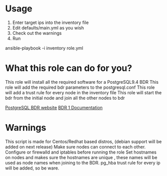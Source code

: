 
# Usage

1. Enter target ips into the inventory file
2. Edit defaults/main.yml as you wish
3. Check out the warnings
4. Run

ansible-playbook -i inventory role.yml

# What this role can do for you?
This role will install all the required software for a PostgreSQL9.4 BDR
This role will add the required bdr parameters to the postgresql.conf
This role will add a trust rule for every node in the inventory file
This role will start the bdr from the initial node and join all the other nodes to bdr

[PostgreSQL BDR website](https://www.2ndquadrant.com/)
[BDR 1 Documentation](http://bdr-project.org/docs/1.0.3/index.html)

# Warnings
This script is made for Centos/Redhat based distros, (debian support will be added on next release)
Make sure nodes can connect to each other. Configure or firewalld and iptables before running the role
Set hostnames on nodes and makes sure the hostnames are unique , these names will be used as node names when joining to the BDR.
pg_hba trust rule for every ip will be added, so be ware.
